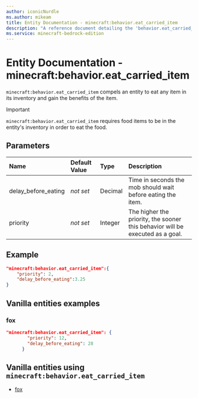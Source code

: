 ```yaml
---
author: iconicNurdle
ms.author: mikeam
title: Entity Documentation - minecraft:behavior.eat_carried_item
description: "A reference document detailing the 'behavior.eat_carried_item' entity goal"
ms.service: minecraft-bedrock-edition
---
```


# Entity Documentation - minecraft:behavior.eat_carried_item

`minecraft:behavior.eat_carried_item` compels an entity to eat any item in its inventory and gain the benefits of the item.

>[!IMPORTANT]
> `minecraft:behavior.eat_carried_item` requires food items to be in the entity's inventory in order to eat the food.

## Parameters

|Name |Default Value  |Type  |Description  |
|:----------|:----------|:----------|:----------|
|delay_before_eating|*not set* | Decimal|  Time in seconds the mob should wait before eating the item. |
| priority|*not set*|Integer|The higher the priority, the sooner this behavior will be executed as a goal.|

## Example

```json
"minecraft:behavior.eat_carried_item":{
    "priority": 2,
    "delay_before_eating":3.25
}
```

## Vanilla entities examples

### fox

```json
"minecraft:behavior.eat_carried_item": {
        "priority": 12,
        "delay_before_eating": 28
      }
```

## Vanilla entities using `minecraft:behavior.eat_carried_item`

- [fox](../../../../Source/VanillaBehaviorPack_Snippets/entities/fox.md)

